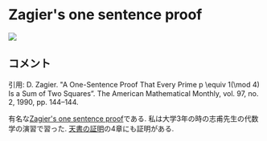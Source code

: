 #  Zagier's one sentence proof

![](Zagier_jp.jpg)

## コメント
引用: D. Zagier. "A One-Sentence Proof That Every Prime  p \equiv 1(\mod 4) Is a Sum of Two Squares”. The American Mathematical Monthly, vol. 97, no. 2, 1990, pp. 144–144.

有名な[Zagier's one sentence proof](https://www.jstor.org/stable/2323918?seq=1)である. 
私は大学3年の時の志甫先生の代数学の演習で習った. 
[天書の証明](https://www.amazon.co.jp/天書の証明-原書6版-蟹江-幸博/dp/4621306960)の4章にも証明がある. 